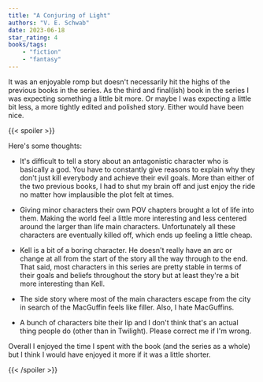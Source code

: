 ```yaml
---
title: "A Conjuring of Light"
authors: "V. E. Schwab"
date: 2023-06-18
star_rating: 4
books/tags:
    - "fiction"
    - "fantasy"
---
```

It was an enjoyable romp but doesn't necessarily hit the highs of the previous books in the series. As the third and final(ish) book in the series I was expecting something a little bit more. Or maybe I was expecting a little bit less, a more tightly edited and polished story. Either would have been nice.

<!--more-->

{{< spoiler >}}

Here's some thoughts:

- It's difficult to tell a story about an antagonistic character who is basically a god. You have to constantly give reasons to explain why they don't just kill everybody and achieve their evil goals. More than either of the two previous books, I had to shut my brain off and just enjoy the ride no matter how implausible the plot felt at times.

- Giving minor characters their own POV chapters brought a lot of life into them. Making the world feel a little more interesting and less centered around the larger than life main characters. Unfortunately all these characters are eventually killed off, which ends up feeling a little cheap.

- Kell is a bit of a boring character. He doesn't really have an arc or change at all from the start of the story all the way through to the end. That said, most characters in this series are pretty stable in terms of their goals and beliefs throughout the story but at least they're a bit more interesting than Kell.

- The side story where most of the main characters escape from the city in search of the MacGuffin feels like filler. Also, I hate MacGuffins.

- A bunch of characters bite their lip and I don't think that's an actual thing people do (other than in Twilight). Please correct me if I'm wrong.

Overall I enjoyed the time I spent with the book (and the series as a whole) but I think I would have enjoyed it more if it was a little shorter.


{{< /spoiler >}}